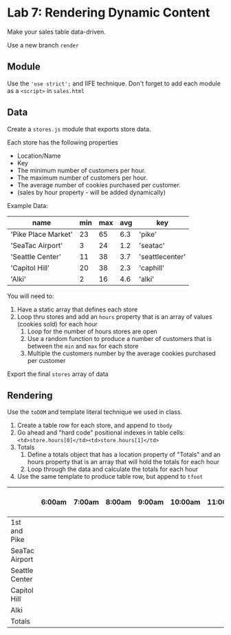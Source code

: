 Lab 7: Rendering Dynamic Content
===

Make your sales table data-driven.

Use a new branch `render`

## Module

Use the `'use strict';` and IIFE technique. Don't forget to add each module as a `<script>` in `sales.html`

## Data

Create a `stores.js` module that exports store data. 

Each store has the following properties

- Location/Name
- Key
- The minimum number of customers per hour.
- The maximum number of customers per hour.
- The average number of cookies purchased per customer.
- (sales by hour property - will be added dynamically)

Example Data:

name|min|max|avg|key
---|---|---|---|---
'Pike Place Market'|23|65|6.3|'pike'
'SeaTac Airport'|3|24|1.2|'seatac'
'Seattle Center'|11|38|3.7|'seattlecenter'
'Capitol Hill'|20|38|2.3|'caphill'
'Alki'|2|16|4.6|'alki'

You will need to:

1. Have a static array that defines each store
1. Loop thru stores and add an `hours` property that is an array of values (cookies sold) for each hour
    1. Loop for the number of hours stores are open
      1. Use a random function to produce a number of customers that is between the `min` and `max` for each store
      1. Multiple the customers number by the average cookies purchased per customer

Export the final `stores` array of data

## Rendering

Use the `toDOM` and template literal technique we used in class.

1. Create a table row for each store, and append to `tbody`
1. Go ahead and "hard code" positional indexes in table cells: `<td>store.hours[0]</td><td>store.hours[1]</td>`
1. Totals
    1. Define a totals object that has a location property of "Totals" and an hours property that is an array that will hold the totals for each hour
    1. Loop through the data and calculate the totals for each hour
1. Use the same template to produce table row, but append to `tfoot`
    
    

|                | 6:00am | 7:00am | 8:00am | 9:00am | 10:00am | 11:00am | 12:00pm | 1:00pm | 2:00pm | 3:00pm | 4:00pm | 5:00pm | 6:00pm | 7:00pm | Daily Location Total
|------------------------|-------|--------|--------|--------|--------|---------|---------|---------|--------|--------|--------|--------|--------|--------|--------|
| 1st and Pike      |       |        |        |        |        |         |         |         |        |        |        |        |        |        |
| SeaTac Airport           |       |        |        |        |        |         |         |         |        |        |        |        |        |        |
| Seattle Center |       |        |        |        |        |         |         |         |        |        |        |        |        |        |
| Capitol Hill       |       |        |        |        |        |         |         |         |        |        |        |        |        |        |
| Alki        |       |        |        |        |        |         |         |         |        |        |        |        |        |        |
| Totals                 |       |        |        |        |        |         |         |         |        |        |        |        |        |        |


